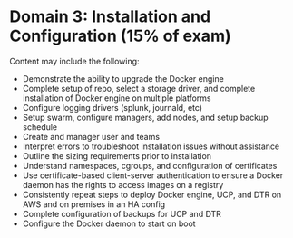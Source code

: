 # Domain 3: Installation and Configuration (15% of exam)
Content may include the following:
* Demonstrate the ability to upgrade the Docker engine
* Complete setup of repo, select a storage driver, and complete installation of Docker
engine on multiple platforms
* Configure logging drivers (splunk, journald, etc)
* Setup swarm, configure managers, add nodes, and setup backup schedule
* Create and manager user and teams
* Interpret errors to troubleshoot installation issues without assistance
* Outline the sizing requirements prior to installation
* Understand namespaces, cgroups, and configuration of certificates
* Use certificate-based client-server authentication to ensure a Docker daemon has the
rights to access images on a registry
* Consistently repeat steps to deploy Docker engine, UCP, and DTR on AWS and on
premises in an HA config
* Complete configuration of backups for UCP and DTR
* Configure the Docker daemon to start on boot
